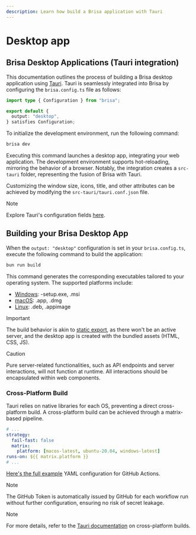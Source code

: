 ```yaml
---
description: Learn how build a Brisa application with Tauri
---
```


# Desktop app

## Brisa Desktop Applications (Tauri integration)

This documentation outlines the process of building a Brisa desktop application using [Tauri](https://tauri.app/). Tauri is seamlessly integrated into Brisa by configuring the `brisa.config.ts` file as follows:

```ts
import type { Configuration } from "brisa";

export default {
  output: "desktop",
} satisfies Configuration;
```

To initialize the development environment, run the following command:

```sh
brisa dev
```

Executing this command launches a desktop app, integrating your web application. The development environment supports hot-reloading, mirroring the behavior of a browser. Notably, the integration creates a `src-tauri` folder, representing the fusion of Brisa with Tauri.

Customizing the window size, icons, title, and other attributes can be achieved by modifying the `src-tauri/tauri.conf.json` file.

> [!NOTE]
>
> Explore Tauri's configuration fields [here](https://tauri.app/api/config).

## Building your Brisa Desktop App

When the `output: "desktop"` configuration is set in your `brisa.config.ts`, execute the following command to build the application:

```sh
bun run build
```

This command generates the corresponding executables tailored to your operating system. The supported platforms include:

- [Windows](https://tauri.app/v1/guides/building/windows): -setup.exe, .msi
- [macOS](https://tauri.app/v1/guides/building/macos): .app, .dmg
- [Linux](https://tauri.app/v1/guides/building/linux): .deb, .appimage

> [!IMPORTANT]
>
> The build behavior is akin to [static export](/building-your-application/building/static-site-app), as there won't be an active server, and the desktop app is created with the bundled assets (HTML, CSS, JS).

> [!CAUTION]
>
> Pure server-related functionalities, such as API endpoints and server interactions, will not function at runtime. All interactions should be encapsulated within web components.

### Cross-Platform Build

Tauri relies on native libraries for each OS, preventing a direct cross-platform build. A cross-platform build can be achieved through a matrix-based pipeline.

```yml
# ...
strategy:
  fail-fast: false
  matrix:
    platform: [macos-latest, ubuntu-20.04, windows-latest]
runs-on: ${{ matrix.platform }}
# ...
```

[Here's the full example](https://tauri.app/v1/guides/building/cross-platform/#example-workflow) YAML configuration for GitHub Actions.

> [!NOTE]
>
> The GitHub Token is automatically issued by GitHub for each workflow run without further configuration, ensuring no risk of secret leakage.

> [!NOTE]
>
> For more details, refer to the [Tauri documentation](https://tauri.app/v1/guides/building/cross-platform/#example-workflow) on cross-platform builds.
